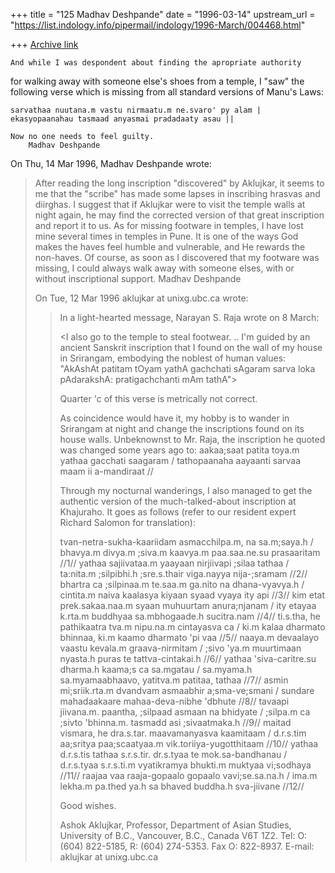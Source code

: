 +++
title = "125 Madhav Deshpande"
date = "1996-03-14"
upstream_url = "https://list.indology.info/pipermail/indology/1996-March/004468.html"

+++
[Archive link](https://list.indology.info/pipermail/indology/1996-March/004468.html)

	And while I was despondent about finding the apropriate authority 
for walking away with someone else's shoes from a temple, I "saw" the 
following verse which is missing from all standard versions of Manu's Laws:

	sarvathaa nuutana.m vastu nirmaatu.m ne.svaro' py alam |
	ekasyopaanahau tasmaad anyasmai pradadaaty asau ||

	Now no one needs to feel guilty.
		Madhav Deshpande

On Thu, 14 Mar 1996, Madhav Deshpande wrote:

> 	After reading the long inscription "discovered" by Aklujkar, it
> seems to me that the "scribe" has made some lapses in inscribing hrasvas
> and diirghas.  I suggest that if Aklujkar were to visit the temple walls
> at night again, he may find the corrected version of that great
> inscription and report it to us.
> 	As for missing footware in temples, I have lost mine several 
> times in temples in Pune.  It is one of the ways God makes the haves feel 
> humble and vulnerable, and He rewards the non-haves.  Of course, as soon 
> as I discovered that my footware was missing, I could always walk away 
> with someone elses, with or without inscriptional support.
> 	Madhav Deshpande	
> 
> On Tue, 12 Mar 1996 aklujkar at unixg.ubc.ca wrote:
> 
> > In a light-hearted message, Narayan S. Raja wrote on 8 March:
> > 
> > <I also go to the temple to steal footwear.
> > ..  I'm guided by an ancient Sanskrit inscription 
> > that I found on the wall of my house in Srirangam,
> > embodying the noblest of human values:
> > "AkAshAt patitam tOyam   yathA gachchati sAgaram
> >     sarva loka pAdarakshA:  pratigachchanti mAm tathA">
> > 
> > Quarter 'c  of this verse is metrically not correct.
> > 
> > As coincidence would have it,  my hobby is to wander in Srirangam at night
> > and change the inscriptions found on its house walls. Unbeknownst to Mr.
> > Raja, the inscription he quoted was changed some years ago to: 
> > aakaa;saat patita  toya.m yathaa gacchati saagaram / 
> > tathopaanaha aayaanti sarvaa maam ii a-mandiraat // 
> > 
> > Through my nocturnal wanderings, I also managed to get the authentic
> > version of the much-talked-about inscription at Khajuraho. It goes as
> > follows (refer to our resident expert Richard Salomon for translation): 
> > 
> > tvan-netra-sukha-kaariidam asmacchilpa.m, na sa.m;saya.h /
> > bhavya.m divya.m ;siva.m kaavya.m paa.saa.ne.su prasaaritam //1//
> > yathaa sajiivataa.m yaayaan nirjiivapi ;silaa tathaa /
> > ta:nita.m ;silpibhi.h ;sre.s.thair viga.nayya nija-;sramam //2//
> > bhartra ca ;silpinaa.m te.saa.m ga.nito na dhana-vyavya.h /
> > cintita.m naiva  kaalasya kiyaan syaad vyaya ity api //3//
> > kim etat prek.sakaa.naa.m syaan muhuurtam anura;njanam /
> > ity etayaa k.rta.m buddhyaa sa.mbhogaade.h sucitra.nam //4//
> > ti.s.tha, he pathikaatra tva.m nipu.na.m cintayasva ca /
> > ki.m kalaa dharmato bhinnaa, ki.m kaamo dharmato 'pi vaa //5//
> > naaya.m devaalayo vaastu kevala.m graava-nirmitam /
> > ;sivo 'ya.m muurtimaan nyasta.h puras te tattva-cintakai.h //6//
> > yathaa 'siva-caritre.su dharma.h kaama;s ca sa.mgatau /
> > sa.myama.h sa.myamaabhaavo, yatitva.m patitaa, tathaa //7//
> > asmin mi;sriik.rta.m dvandvam asmaabhir a;sma-ve;smani /
> > sundare mahadaakaare mahaa-deva-nibhe 'dbhute //8//
> > tavaapi jiivana.m. paantha, ;silpaad asmaan na bhidyate /
> > ;silpa.m ca ;sivto 'bhinna.m. tasmadd asi ;sivaatmaka.h //9//
> > maitad vismara, he dra.s.tar. maavamanyasva kaamitaam /
> > d.r.s.tim aa;sritya paa;scaatyaa.m vik.toriiya-yugotthitaam //10//
> > yathaa d.r.s.tis tathaa s.r.s.tir. dr.s.tyaa te mok.sa-bandhanau /
> > d.r.s.tyaa s.r.s.ti.m vyatikramya bhukti.m muktyaa vi;sodhaya //11//
> > raajaa vaa raaja-gopaalo gopaalo vavi;se.sa.na.h /
> > ima.m lekha.m pa.thed ya.h sa bhaved buddha.h sva-jiivane //12//
> > 
> > Good wishes.
> > 
> > Ashok Aklujkar, Professor, Department of Asian Studies, University of B.C.,
> > Vancouver, B.C., Canada V6T 1Z2. Tel: O: (604) 822-5185, R: (604) 274-5353.
> >  Fax O:
> > 822-8937. E-mail: aklujkar at unixg.ubc.ca
> > 
> > 
> > 
> 
> 




